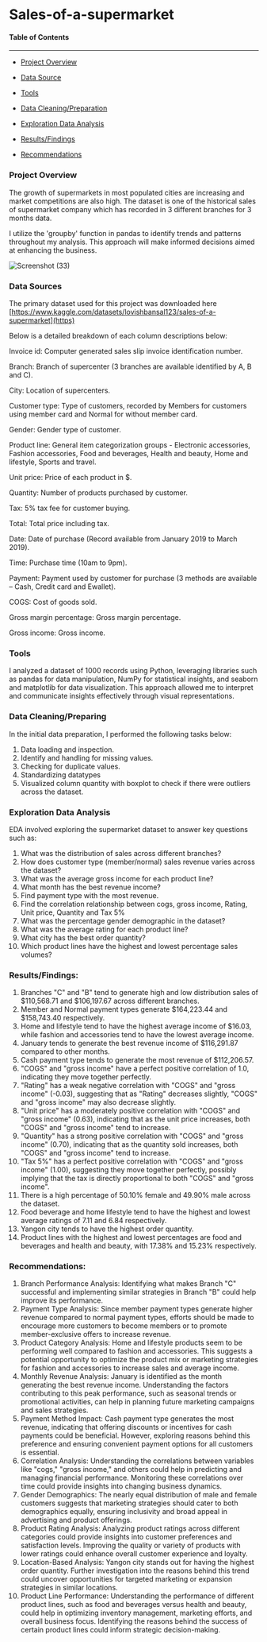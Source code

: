 # Sales-of-a-supermarket


#### Table of Contents
---------------------

-  [Project Overview](#Project_Overview)

-  [Data Source](#Data_Source)

-  [Tools](#Tools)

-  [Data Cleaning/Preparation](#Data_Cleaning/Preparation)

-  [Exploration Data Analysis](#Exploration_Data_Analysis)

-  [Results/Findings](#Results/Findings)

-  [Recommendations](#Recommendations)


### Project Overview

The growth of supermarkets in most populated cities are increasing and market competitions are also high. The dataset is one of the historical sales of supermarket company which has recorded in 3 different branches for 3 months data. 

I utilize the 'groupby' function in pandas to identify trends and patterns throughout my analysis. This approach will make informed decisions aimed at enhancing the business.

![Screenshot (33)](https://github.com/Luphen1/Sales-of-a-supermarket/assets/140397207/3011c378-1c90-46e3-a939-4005fa48fc58)

### Data Sources
The primary dataset used for this project was downloaded here [https://www.kaggle.com/datasets/lovishbansal123/sales-of-a-supermarket](https)

Below is a detailed breakdown of each column descriptions below:


Invoice id: Computer generated sales slip invoice identification number.

Branch: Branch of supercenter (3 branches are available identified by A, B and C).

City: Location of supercenters.

Customer type: Type of customers, recorded by Members for customers using member card and Normal for without member card.

Gender: Gender type of customer.

Product line: General item categorization groups - Electronic accessories, Fashion accessories, Food and beverages, Health and beauty, Home and lifestyle, Sports and travel.

Unit price: Price of each product in $.

Quantity: Number of products purchased by customer.

Tax: 5% tax fee for customer buying.

Total: Total price including tax.

Date: Date of purchase (Record available from January 2019 to March 2019).

Time: Purchase time (10am to 9pm).

Payment: Payment used by customer for purchase (3 methods are available – Cash, Credit card and Ewallet).

COGS: Cost of goods sold.

Gross margin percentage: Gross margin percentage.

Gross income: Gross income.

### Tools

I analyzed a dataset of 1000 records using Python, leveraging libraries such as pandas for data manipulation, NumPy for statistical insights, and seaborn and matplotlib for data visualization. This approach allowed me to interpret and communicate insights effectively through visual representations.




### Data Cleaning/Preparing
In the initial data preparation, I performed the following tasks below:


1. Data loading and inspection.
2. Identify and handling for missing values.
3. Checking for duplicate values.
4. Standardizing datatypes
5. Visualized column quantity with boxplot to check if there were outliers across the dataset.


### Exploration Data Analysis

EDA involved exploring the supermarket dataset to answer key questions such as:
1.	What was the distribution of sales across different branches?
2.	How does customer type (member/normal) sales revenue varies across the dataset?
3.	What was the average gross income for each product line?
4.	What month has the best revenue income?
5.	Find payment type with the most revenue.
6.	Find the correlation relationship between cogs, gross income, Rating, Unit price, Quantity and Tax 5%
7.	What was the percentage gender demographic in the dataset?
8.	What was the average rating for each product line?
9.	What city has the best order quantity?
10.	Which product lines have the highest and lowest percentage sales volumes?



### Results/Findings:


1.	Branches "C" and "B" tend to generate high and low distribution sales of $110,568.71 and $106,197.67 across different branches.
2.	Member and Normal payment types generate $164,223.44 and $158,743.40 respectively.
3.	Home and lifestyle tend to have the highest average income of $16.03, while fashion and accessories tend to have the lowest average income.
4.	January tends to generate the best revenue income of $116,291.87 compared to other months.
5.	Cash payment type tends to generate the most revenue of $112,206.57.
6.	"COGS" and "gross income" have a perfect positive correlation of 1.0, indicating they move together perfectly.
7.	"Rating" has a weak negative correlation with "COGS" and "gross income" (-0.03), suggesting that as "Rating" decreases slightly, "COGS" and "gross income" may also decrease slightly.
8.	"Unit price" has a moderately positive correlation with "COGS" and "gross income" (0.63), indicating that as the unit price increases, both "COGS" and "gross income" tend to increase.
9.	"Quantity" has a strong positive correlation with "COGS" and "gross income" (0.70), indicating that as the quantity sold increases, both "COGS" and "gross income" tend to increase.
10.	"Tax 5%" has a perfect positive correlation with "COGS" and "gross income" (1.00), suggesting they move together perfectly, possibly implying that the tax is directly proportional to both "COGS" 
     and "gross income".
11.	There is a high percentage of 50.10% female and 49.90% male across the dataset.
12.	Food beverage and home lifestyle tend to have the highest and lowest average ratings of 7.11 and 6.84 respectively.
13.	Yangon city tends to have the highest order quantity.
14.	Product lines with the highest and lowest percentages are food and beverages and health and beauty, with 17.38% and 15.23% respectively.



### Recommendations:

1.	Branch Performance Analysis: Identifying what makes Branch "C" successful and implementing similar strategies in Branch "B" could help improve its performance.
2.	Payment Type Analysis: Since member payment types generate higher revenue compared to normal payment types, efforts should be made to encourage more customers to become members or to promote member-exclusive offers to increase revenue.
3.	Product Category Analysis: Home and lifestyle products seem to be performing well compared to fashion and accessories. This suggests a potential opportunity to optimize the product mix or marketing strategies for fashion and accessories to increase sales and average income.
4.	Monthly Revenue Analysis: January is identified as the month generating the best revenue income. Understanding the factors contributing to this peak performance, such as seasonal trends or promotional activities, can help in planning future marketing campaigns and sales strategies.
5.	Payment Method Impact: Cash payment type generates the most revenue, indicating that offering discounts or incentives for cash payments could be beneficial. However, exploring reasons behind this preference and ensuring convenient payment options for all customers is essential.
6.	Correlation Analysis: Understanding the correlations between variables like "cogs," "gross income," and others could help in predicting and managing financial performance. Monitoring these correlations over time could provide insights into changing business dynamics.
7.	Gender Demographics: The nearly equal distribution of male and female customers suggests that marketing strategies should cater to both demographics equally, ensuring inclusivity and broad appeal in advertising and product offerings.
8.	Product Rating Analysis: Analyzing product ratings across different categories could provide insights into customer preferences and satisfaction levels. Improving the quality or variety of products with lower ratings could enhance overall customer experience and loyalty.
9.	Location-Based Analysis: Yangon city stands out for having the highest order quantity. Further investigation into the reasons behind this trend could uncover opportunities for targeted marketing or expansion strategies in similar locations.
10.	Product Line Performance: Understanding the performance of different product lines, such as food and beverages versus health and beauty, could help in optimizing inventory management, marketing efforts, and overall business focus. Identifying the reasons behind the success of certain product lines could inform strategic decision-making.







